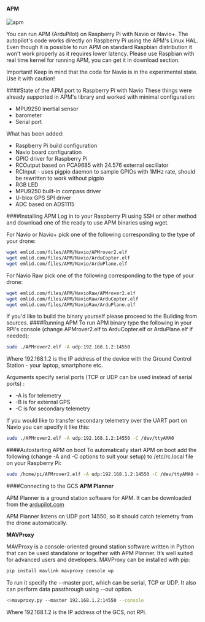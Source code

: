 #### APM

![apm](http://www.emlid.com/wp-content/uploads/2014/10/APM.png)

You can run APM (ArduPilot) on Raspberry Pi with Navio or Navio+. The autopilot's code works directly on Raspberry Pi using the APM's Linux HAL. Even though it is possible to run APM on standard Raspbian distribution it won't work properly as it requires lower latency. Please use Raspbian with real time kernel for running APM, you can get it in download section.

Important! Keep in mind that the code for Navio is in the experimental state. Use it with caution!

####State of the APM port to Raspberry Pi with Navio
These things were already supported in APM's library and worked with minimal configuration:

* MPU9250 inertial sensor
*  barometer
* Serial port

What has been added:

* Raspberry Pi build configuration
* Navio board configuration
* GPIO driver for Raspberry Pi
* RCOutput based on PCA9685 with 24.576 external oscillator
* RCInput - uses pigpio daemon to sample GPIOs with 1MHz rate, should be rewritten to work without pigpio
* RGB LED
* MPU9250 built-in compass driver
* U-blox GPS SPI driver
* ADC based on ADS1115 

####Installing APM
Log in to your Raspberry Pi using SSH or other method and download one of the ready to use APM binaries using wget.


For Navio or Navio+ pick one of the following corresponding to the type of your drone:

```bash
wget emlid.com/files/APM/Navio/APMrover2.elf
wget emlid.com/files/APM/Navio/ArduCopter.elf
wget emlid.com/files/APM/Navio/ArduPlane.elf
```



For Navio Raw pick one of the following corresponding to the type of your drone:

```bash
wget emlid.com/files/APM/NavioRaw/APMrover2.elf
wget emlid.com/files/APM/NavioRaw/ArduCopter.elf
wget emlid.com/files/APM/NavioRaw/ArduPlane.elf
```


If you'd like to build the binary yourself please proceed to the Building from sources.
####Running APM
To run APM binary type the following in your RPi's console (change APMrover2.elf to ArduCopter.elf or ArduPlane.elf if needed):

```bash
sudo ./APMrover2.elf -A udp:192.168.1.2:14550
```

Where 192.168.1.2 is the IP address of the device with the Ground Control Station - your laptop, smartphone etc.

Arguments specify serial ports (TCP or UDP can be used instead of serial ports) :

* -A is for telemetry
* -B is for external GPS
* -C is for secondary telemetry

If you would like to transfer secondary telemetry over the UART port on Navio you can specify it like this:

```bash
sudo ./APMrover2.elf -A udp:192.168.1.2:14550 -C /dev/ttyAMA0
```


####Autostarting APM on boot
To automatically start APM on boot add the following (change -A and -C options to suit your setup) to /etc/rc.local file on your Raspberry Pi:

```bash
sudo /home/pi/APMrover2.elf -A udp:192.168.1.2:14550 -C /dev/ttyAMA0 > /home/pi/startup_log &
```

####Connecting to the GCS
**APM Planner**

APM Planner is a ground station software for APM. It can be downloaded from the 
[ardupilot.com](http://ardupilot.com/downloads/?category=35)

APM Planner listens on UDP port 14550, so it should catch telemetry from the drone automatically.

**MAVProxy**

MAVProxy is a console-oriented ground station software written in Python that can be used standalone or together with APM Planner. It’s well suited for advanced users and developers. MAVProxy can be installed with pip:

```bash
pip install mavlink mavproxy console wp
```


To run it specify the --master port, which can be serial, TCP or UDP. It also can perform data passthrough using --out option.

```bash
<>mavproxy.py --master 192.168.1.2:14550 --console
```

Where 192.168.1.2 is the IP address of the GCS, not RPi.


